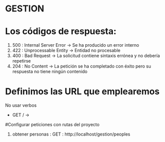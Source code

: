 # GESTION
 
# Los códigos de respuesta:

1. 500 : Internal Server Error → Se ha producido un error interno
2. 422 : Unprocessable Entity → Entidad no procesable
3. 400 : Bad Request → La solicitud contiene sintaxis errónea y no debería repetirse
4. 204 : No Content → La petición se ha completado con éxito pero su respuesta no tiene ningún contenido

# Definimos las URL que emplearemos
No usar verbos

* GET / → 

#Configurar peticiones con rutas del proyecto

1. obtener personas : GET : http://localhost/gestion/peoples